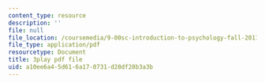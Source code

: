 ```yaml
---
content_type: resource
description: ''
file: null
file_location: /coursemedia/9-00sc-introduction-to-psychology-fall-2011/a10ee6a45d616a170731d28df28b3a3b_vf1U3Nt3HQk.pdf
file_type: application/pdf
resourcetype: Document
title: 3play pdf file
uid: a10ee6a4-5d61-6a17-0731-d28df28b3a3b
---
```

